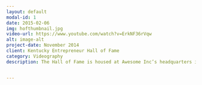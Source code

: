 ```yaml
---
layout: default
modal-id: 1
date: 2015-02-06
img: hofthumbnail.jpg
video-url: https://www.youtube.com/watch?v=ErkNF36rVqw
alt: image-alt
project-date: November 2014
client: Kentucky Entrepreneur Hall of Fame
category: Videography
description: The Hall of Fame is housed at Awesome Inc’s headquarters in downtown Lexington. Our mission is to raise awareness of the impact that entrepreneurship has made in the Commonwealth and encourage others to pursue similar ambitious endeavors. 


---
```

